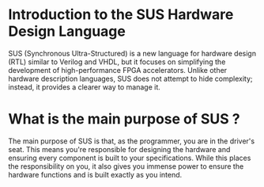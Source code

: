 # Introduction to the SUS Hardware Design Language

SUS (Synchronous Ultra-Structured) is a new language for hardware design (RTL) similar to Verilog and VHDL, but it focuses on simplifying the development of high-performance FPGA accelerators. Unlike other hardware description languages, SUS does not attempt to hide complexity; instead, it provides a clearer way to manage it.


# What is the main purpose of SUS ?
The main purpose of SUS is that, as the programmer, you are in the driver's seat. This means you're responsible for designing the hardware and ensuring every component is built to your specifications. While this places the responsibility on you, it also gives you immense power to ensure the hardware functions and is built exactly as you intend.
